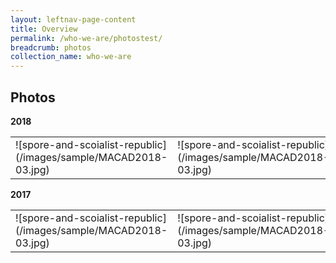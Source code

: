 ```yaml
---
layout: leftnav-page-content
title: Overview
permalink: /who-we-are/photostest/
breadcrumb: photos
collection_name: who-we-are
---
```


Photos
---
**2018**
<table class="table-h">
<tr>
<td> ![spore-and-scoialist-republic](/images/sample/MACAD2018-03.jpg) </td>
<td> ![spore-and-scoialist-republic](/images/sample/MACAD2018-03.jpg) </td>
</tr>

</table>


**2017**
<table class="table-h">
<tr>
<td> ![spore-and-scoialist-republic](/images/sample/MACAD2018-03.jpg)</td>
<td>![spore-and-scoialist-republic](/images/sample/MACAD2018-03.jpg)</td>
</tr>

</table>
